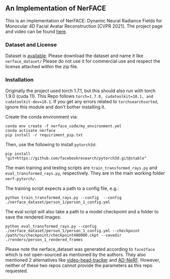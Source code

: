## An Implementation of NerFACE
This is an implementation of NerFACE: Dynamic Neural Radiance Fields for Monocular 4D Facial Avatar Reconstruction [CVPR 2021]. The project page and video can be found <a href="https://gafniguy.github.io/4D-Facial-Avatars/">here</a>. 

### Dataset and License

Dataset is <a  href="https://syncandshare.lrz.de/getlink/fiBTHis1fS8Zxqd55XCAjjG8/nerface_dataset.zip">available</a>.
Please download the dataset and name it like `nerface_dataset/`
Please do not use it for commercial use and respect the license attached within the zip file. 

### Installation

Originally the project used torch 1.7.1, but this should also run with torch 1.9.0 (cuda 11). This Repo follows `torch=1.7.0, cudatoolkit=10.1, and cudatoolkit-dev=10.1`. If you get any errors related to `torchsearchsorted`, ignore this module and don't bother installing it. 

Create the conda environment via:

```
conda env create -f nerface_code/my_environment.yml
conda activate nerface
pip install -r requiriment_pip.txt
```

Then, use the following to install `pytorch3d`:

`
pip install "git+https://github.com/facebookresearch/pytorch3d.git@stable"
`

The main training and testing scripts are `train_transformed_rays.py` and `eval_transformed_rays.py`, respectively. They are in the main working folder `nerf-pytorch/`. 

The training script expects a path to a config file, e.g.:

`python train_transformed_rays.py --config  --config ./nerface_dataset/person_1/person_1_config.yml `

The eval script will also take a path to a model checkpoint and a folder to save the rendered images:

`python eval_transformed_rays.py --config ./nerface_dataset/person_1/person_1_config.yml --checkpoint /path/to/checkpoint/checkpoint400000.ckpt --savedir ./renders/person_1_rendered_frames`

Please note the nerface_dataset was generated according to `face2face` which is not open-sourced as mentioned by the authors. They also mentioned 2 alternatives like [video-head-tracker](https://github.com/philgras/video-head-tracker) and [AD-NeRF](https://github.com/YudongGuo/AD-NeRF). However, neither of these two repos cannot provide the parameters as this repo requested. 
